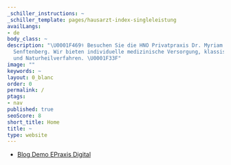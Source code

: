 ```yaml
---
_schiller_instructions: ~
_schiller_template: pages/hausarzt-index-singleleistung
availLangs:
- de
body_class: ~
description: "\U0001F469‍⚕️ Besuchen Sie die HNO Privatpraxis Dr. Myriam Genné in
  Senftenberg. Wir bieten individuelle medizinische Versorgung, klassische HNO-Leistungen
  und Naturheilverfahren. \U0001F33F"
image: ""
keywords: ~
layout: 0_blanc
order: 0
permalink: /
ptags:
- nav
published: true
seoScore: 8
short_title: Home
title: ~
type: website
---
```


- [Blog Demo EPraxis Digital](/pages/blogdemo.html)
